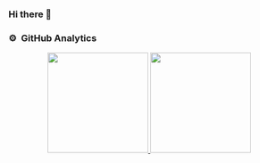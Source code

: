 ### Hi there 👋
### ⚙️ &nbsp;GitHub Analytics

<p align="center">
<a href="https://github.com/sebas3536">
  <img height="180em" src="https://github-readme-stats-eight-theta.vercel.app/api?username=ArisGuimera&show_icons=true&theme=algolia&include_all_commits=true&count_private=true"/>
  <img height="180em" src="https://github.com/sebas3536/Portafolio?
username=sebas3536t=compact&langs_count=8&theme=algolia"/>
</a>
</p>
<!--
**sebas3536/sebas3536** is a ✨ _special_ ✨ repository because its `README.md` (this file) appears on your GitHub profile.

Here are some ideas to get you started:

- 🔭 I’m currently working on ...
- 🌱 I’m currently learning ...
- 👯 I’m looking to collaborate on ...
- 🤔 I’m looking for help with ...
- 💬 Ask me about ...
- 📫 How to reach me: ...
- 😄 Pronouns: ...
- ⚡ Fun fact: ...
-->
